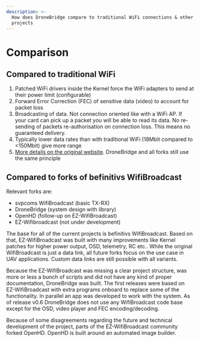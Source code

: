 ```yaml
---
description: >-
  How does DroneBridge compare to traditional WiFi connections & other similar
  projects
---
```


# Comparison

## Compared to traditional WiFi

1. Patched WiFi drivers inside the Kernel force the WiFi adapters to send at their power limit \(configurable\)
2. Forward Error Correction \(FEC\) of sensitive data \(video\) to account for packet loss
3. Broadcasting of data. Not connection oriented like with a WiFi AP. If your card can pick up a packet you will be able to read its data. No re-sending of packets re-authorisation on connection loss. This means no guaranteed delivery.
4. Typically lower data rates than with traditional WiFi \(18Mbit compared to &lt;150Mbit\) give more range
5. [More details on the original website](https://befinitiv.wordpress.com/wifibroadcast-analog-like-transmission-of-live-video-data/). DroneBridge and all forks still use the same principle

## Compared to forks of befinitivs WifiBroadcast

Relevant forks are:

* svpcoms WifiBroadcast \(basic TX-RX\)
* DroneBridge \(system design with library\)
* OpenHD \(follow-up on EZ-WifiBroadcast\)
* EZ-Wifibroadcast \(not under development\)

The base for all of the current projects is befinitivs WifiBroadcast. Based on that, EZ-WifiBroadcast was built with many improvements like Kernel patches for higher power output, OSD, telemetry, RC etc.. While the original WifiBroadcast is just a data link, all future forks focus on the use case in UAV applications. Custom data links are still possible with all variants.

Because the EZ-WifiBroadcast was missing a clear project structure, was more or less a bunch of scripts and did not have any kind of proper documentation, DroneBridge was built. The first releases were based on EZ-WifiBroadcast with extra programs onboard to replace some of the functionality. In parallel an app was developed to work with the system. As of release v0.6 DroneBridge does not use any WifiBroadcast code base except for the OSD, video player and FEC encoding/decoding.

Because of some disagreements regarding the future and technical development of the project, parts of the EZ-WifiBroadcast community forked OpenHD. OpenHD is built around an automated image builder.

